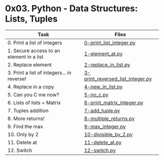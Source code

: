 # 0x03. Python - Data Structures: Lists, Tuples

|Task|Files|
|----|-----|
|0. Print a list of integers|[0-print_list_integer.py](./0-print_list_integer.py)|
|1. Secure access to an element in a list|[1-element_at.py](./1-element_at.py)|
|2. Replace element|[2-replace_in_list.py](./2-replace_in_list.py)|
|3. Print a list of integers... in reverse!|[3-print_reversed_list_integer.py](./3-print_reversed_list_integer.py)|
|4. Replace in a copy|[4-new_in_list.py](./4-new_in_list.py)|
|5. Can you C me now?|[5-no_c.py](./5-no_c.py)|
|6. Lists of lists = Matrix|[6-print_matrix_integer.py](./6-print_matrix_integer.py)|
|7. Tuples addition|[7-add_tuple.py](./7-add_tuple.py)|
|8. More returns!|[8-multiple_returns.py](./8-multiple_returns.py)|
|9. Find the max|[9-max_integer.py](./9-max_integer.py)|
|10. Only by 2|[10-divisible_by_2.py](./10-divisible_by_2.py)|
|11. Delete at|[11-delete_at.py](./11-delete_at.py)|
|12. Switch|[12-switch.py](./12-switch.py)|

